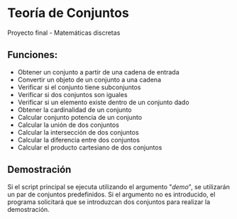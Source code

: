 # Teoría de Conjuntos
Proyecto final - Matemáticas discretas

## Funciones:
- Obtener un conjunto a partir de una cadena de entrada
- Convertir un objeto de un conjunto a una cadena
- Verificar si el conjunto tiene subconjuntos
- Verificar si dos conjuntos son iguales
- Verificar si un elemento existe dentro de un conjunto dado
- Obtener la cardinalidad de un conjunto
- Calcular conjunto potencia de un conjunto
- Calcular la unión de dos conjuntos
- Calcular la intersección de dos conjuntos
- Calcular la diferencia entre dos conjuntos
- Calcular el producto cartesiano de dos conjuntos

## Demostración
Si el script principal se ejecuta utilizando el argumento "*demo*", se utilizarán 
un par de conjuntos predefinidos. Si el argumento no es introducido, el
programa solicitará que se introduzcan dos conjuntos para realizar la
demostración.